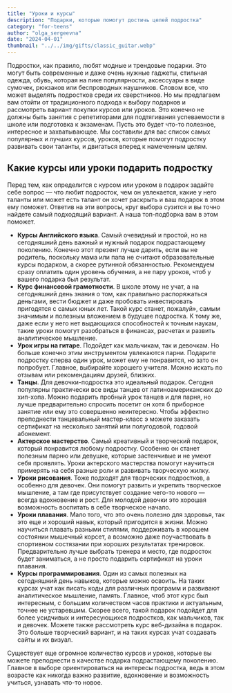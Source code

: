 ```yaml
---
title: "Уроки и курсы"
description: "Подарки, которые помогут достичь целей подростка"
category: "for-teens"
author: "olga_sergeevna"
date: "2024-04-01"
thumbnail: "../../img/gifts/classic_guitar.webp"
---
```


Подростки, как правило, любят модные и трендовые подарки. Это могут быть современные и даже очень нужные гаджеты, стильная одежда, обувь, которая на пике популярности, аксессуары в виде сумочек, рюкзаков или беспроводных наушников. Словом все, что может выделять подростков среди их сверстников. Но мы предлагаем вам отойти от традиционного подхода к выбору подарков и рассмотреть вариант покупки курсов или уроков. Это конечно не должны быть занятия с репетиторами для подтягивания успеваемости в школе или подготовка к экзаменам. Пусть это будет что-то полезное, интересное и захватывающее. Мы составили для вас список самых популярных и лучших курсов, уроков, которые помогут подростку развивать свои таланты, и двигаться вперед к намеченным целям. 

## Какие курсы или уроки подарить подростку 

Перед тем, как определится с курсом или уроком в подарок задайте себе вопрос — что любит подросток, чем он увлекается, какие у него таланты или может есть талант он хочет раскрыть и ваш подарок в этом ему поможет. Ответив на эти вопросы, круг выбора сузится и вы точно найдете самый подходящий вариант. А наша топ-подборка вам в этом поможет. 

- **Курсы Английского языка**. Самый очевидный и простой, но на сегодняшний день важный и нужный подарок подрастающему поколению. Конечно этот презент лучше дарить, если вы не родитель, поскольку мама или папа не считают образовательные курсы подарком, а скорее рутинной обязанностью. Рекомендуем сразу оплатить один уровень обучения, а не пару уроков, чтоб у вашего подарка был результат. 
- **Курс финансовой грамотности**. В школе этому не учат, а на сегодняшний день знания о том, как правильно распоряжаться деньгами, вести бюджет и даже пробовать инвестировать пригодятся с самых юных лет. Такой курс станет, пожалуй», самым значимым и полезным вложением в будущее подростка. К тому же, даже если у него нет выдающихся способностей к точным наукам, такие уроки помогут разобраться в финансах, расчетах и развить аналитическое мышление. 
- **Урок игры на гитаре**. Подойдет как мальчикам, так и девочкам. Но больше конечно этим инструментом увлекаются парни. Подарите подростку сперва один урок, может ему не понравится, но зато он попробует. Главное, выбирайте хорошего учителя. Можно искать по отзывам или рекомендациям друзей, близких. 
- **Танцы**. Для девочки-подростка это идеальный подарок. Сегодня популярны практически все виды танцев от латиноамериканских до хип-хопа. Можно  подарить пробный урок танцев и для парня, но лучше предварительно спросить посетит он хотя б приборное занятие или ему это совершенно неинтересно. Чтобы эффектно преподнести танцевальный мастер-класс э можете заказать сертификат на несколько занятий или полугодовой, годовой абонемент. 
- **Актерское мастерство**. Самый креативный и творческий подарок, который понравится любому подростку. Особенно он станет полезным парню или девушке, которые застенчивые и не умеют себя проявлять. Уроки актерского мастерства помогут научиться примерять  на себя разные роли и развивать творческую жилку. 
- **Уроки рисования**. Тоже подходят для творческих подростков, а особенно для девочек. Они помогут развить и укрепить творческое мышление, а там где присутствует создание чего-то нового  — всегда вдохновение и рост. Для молодой девочки это хорошая возможность воспитать в себе творческое начало. 
- **Уроки плавания**. Мало того, что это очень полезно для здоровья, так это еще и хороший навык, который пригодится в жизни. Можно научиться плавать разными стилями, поддерживать  в хорошем состоянии мышечный корсет, а возможно даже поучаствовать в спортивном состязании при хороших результатах тренировок. Предварительно лучше выбрать тренера и место, где подросток будет заниматься, а не просто подарить сертификат на уроки плавания. 
- **Курсы программирования**. Один из самых полезных на сегодняшний день навыков, которые можно освоить. На таких курсах учат как писать коды для различных программ и развивают аналитическое мышление, память. Главное, чтоб этот курс был интересным, с большим количеством часов практики и актуальным, точнее не устаревшим. Скорее всего, такой подарок подойдет для более усидчивых и интересующихся подростков, как мальчиков, так и девочек. Можете также рассмотреть курс веб-дизайна в подарок. Это больше творческий вариант, и на таких курсах учат создавать сайты и их визуал. 

Существует еще огромное количество курсов и уроков, которые вы можете преподнести в качестве подарка подрастающему поколению. Главное в выборе ориентироваться на интересы подростка, ведь в этом возрасте как никогда важно развитие, вдохновение и возможность учиться, узнавать что-то новое.

